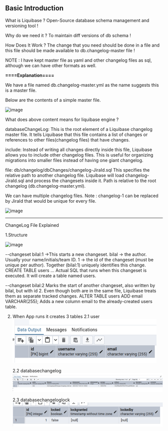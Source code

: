 **Basic Introduction**
------------------

What is Liquibase ?
Open-Source database schema management and versioning tool !

Why do we need it ?
To maintain diff versions of db schema !

How Does It Work ?
The change that you need should be done in a file and this file should be made available to db.changelog-master file !


NOTE : I have kept master file as yaml and other changelog files as sql, although we can have other formats as well.

**====Explanation====**

We have a file named db.changelog-master.yml as the name suggests this is a master file.

Below are the contents of a simple master file.

<img width="706" height="95" alt="image" src="https://github.com/user-attachments/assets/822d9814-6545-40b9-a38e-5117d0bebdfa" />

What does above content means for liquibase engine ?

databaseChangeLog:
This is the root element of a Liquibase changelog master file.
It tells Liquibase that this file contains a list of changes or references to other files(changelog files) that have changes.

include:
Instead of writing all changes directly inside this file, Liquibase allows you to include other changelog files.
This is useful for organizing migrations into smaller files instead of having one giant changelog. 

file: db/changelog/dbChanges/changelog-JiraId.sql
This specifies the relative path to another changelog file.
Liquibase will load changelog-JiraId.sql and process the changesets inside it.
Path is relative to the root changelog (db.changelog-master.yml).

We can have multiple changelog files.
Note : changelog-1 can be replaced by JiraId that would be unique for every file.

<img width="403" height="172" alt="image" src="https://github.com/user-attachments/assets/b84b5ebb-1346-4494-bdcc-809cb8c9f2c8" />


-------------------------
ChangeLog File Explained

1.Structure

<img width="718" height="321" alt="image" src="https://github.com/user-attachments/assets/677431a4-4e62-4591-90df-f217f37b3bce" />


--changeset bilal:1 ->This starts a new changeset.
bilal -> the author. Usually your name/initials/team ID.
1 -> the id of the changeset (must be unique per author).
Together (bilal:1) uniquely identifies this change.
CREATE TABLE users ...
Actual SQL that runs when this changeset is executed.
It will create a table named users.

--changeset bilal:2
Marks the start of another changeset, also written by bilal, but with id 2.
Even though both are in the same file, Liquibase treats them as separate tracked changes.
ALTER TABLE users ADD email VARCHAR(255);
Adds a new column email to the already-created users table.


2. When App runs it creates 3 tables
   2.1 user
   ![img_1.png](img_1.png)

   2.2 databasechangelog
   ![img.png](img.png)

   2.3 databasechangeloglock
   ![img_2.png](img_2.png)
